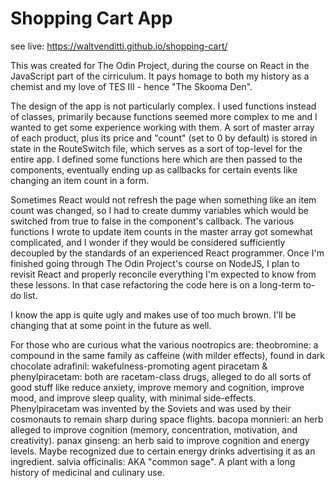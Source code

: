 Shopping Cart App
=================

see live: https://waltvenditti.github.io/shopping-cart/

This was created for The Odin Project, during the course on React in the JavaScript part of the cirriculum. It pays homage to both my history as a chemist and my love of TES III - hence "The Skooma Den". 

The design of the app is not particularly complex. I used functions instead of classes, primarily because functions seemed more complex to me and I wanted to get some experience working with them. A sort of master array of each product, plus its price and "count" (set to 0 by default) is stored in state in the RouteSwitch file, which serves as a sort of top-level for the entire app. I defined some functions here which are then passed to the components, eventually ending up as callbacks for certain events like changing an item count in a form. 

Sometimes React would not refresh the page when something like an item count was changed, so I had to create dummy variables which would be switched from true to false in the component's callback. The various functions I wrote to update item counts in the master array got somewhat complicated, and I wonder if they would be considered sufficiently decoupled by the standards of an experienced React programmer. Once I'm finished going through The Odin Project's course on NodeJS, I plan to revisit React and properly reconcile everything I'm expected to know from these lessons. In that case refactoring the code here is on a long-term to-do list. 

I know the app is quite ugly and makes use of too much brown. I'll be changing that at some point in the future as well. 

For those who are curious what the various nootropics are:
theobromine: a compound in the same family as caffeine (with milder effects), found in dark chocolate
adrafinil: wakefulness-promoting agent
piracetam & phenylpiracetam: both are racetam-class drugs, alleged to do all sorts of good stuff like reduce anxiety, improve memory and cognition, improve mood, and improve sleep quality, with minimal side-effects. Phenylpiracetam was invented by the Soviets and was used by their cosmonauts to remain sharp during space flights. 
bacopa monnieri: an herb alleged to improve cognition (memory, concentration, motivation, and creativity). 
panax ginseng: an herb said to improve cognition and energy levels. Maybe recognized due to certain energy drinks advertising it as an ingredient. 
salvia officinalis: AKA "common sage". A plant with a long history of medicinal and culinary use. 
